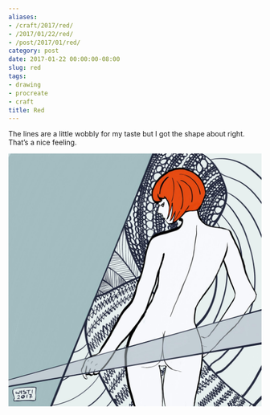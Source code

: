 ```yaml
---
aliases:
- /craft/2017/red/
- /2017/01/22/red/
- /post/2017/01/red/
category: post
date: 2017-01-22 00:00:00-08:00
slug: red
tags:
- drawing
- procreate
- craft
title: Red
---
```


The lines are a little wobbly for my taste but I got the shape about right. That’s a nice feeling.

![attachments/img/2017/cover-2017-01-22.jpg](../../../attachments/img/2017/cover-2017-01-22.jpg)
